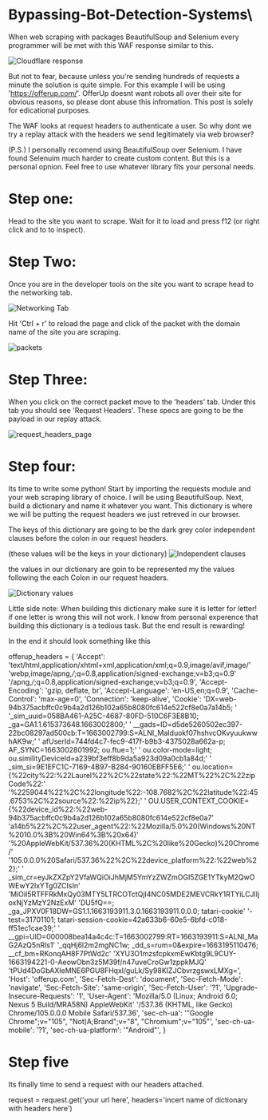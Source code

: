 # Bypassing-Bot-Detection-Systems\

When web scraping with packages BeautifulSoup and Selenium every programmer will be met with this WAF response similar to this.

![Cloudflare response](https://user-images.githubusercontent.com/92893340/191365938-33fc8827-fd66-4621-a32e-cca75e020696.JPG)

But not to fear, because unless you're sending hundreds of requests a minute the solution is quite simple. For this example I will be using 'https://offerup.com/'. OfferUp doesnt want robots all over their site for obvious reasons, so please dont abuse this infromation. This post is solely for edicational purposes. 

The WAF looks at request headers to authenticate a user. So why dont we try a replay attack with the headers we send legitimately via web browser?

(P.S.) I personally recomend using BeautifulSoup over Selenium. I have found Selenuim much harder to create custom content. But this is a personal opnion. Feel free to use whatever library fits your personal needs.

# Step one: 
Head to the site you want to scrape. Wait for it to load and press f12 (or right click and to to inspect).

# Step Two: 
Once you are in the developer tools on the site you want to scrape head to the networking tab. 

![Networking Tab](https://user-images.githubusercontent.com/92893340/191372115-629c74ad-bb33-415a-b095-2a41117dd83a.JPG)

Hit 'Ctrl + r' to reload the page and click of the packet with the domain name of the site you are scraping. 

![packets](https://user-images.githubusercontent.com/92893340/191372797-feb28247-7a0f-40dc-96af-9640e9ffccb3.JPG)

# Step Three:
When you click on the correct packet move to the 'headers' tab. Under this tab you should see 'Request Headers'. These specs are going to be the payload in our replay attack. 

![request_headers_page](https://user-images.githubusercontent.com/92893340/191373933-25df8b23-9fd7-48c7-8fe9-678f65de32d6.JPG)

# Step four:
Its time to write some python! Start by importing the requests module and your web scraping library of choice. I will be using BeautifulSoup.
Next, build a dictionary and name it whatever you want. This dictionary is where we will be putting the request headers we just retreved in our browser. 

The keys of this dictionary are going to be the dark grey color independent clauses before the colon in our request headers. 

(these values will be the keys in your dictionary) 
![Independent clauses](https://user-images.githubusercontent.com/92893340/191376504-b2ca4ee5-8841-4fab-818e-7fa36d8ef514.JPG)

the values in our dictionary are goin to be represented my the values following the each Colon in our request headers.

![Dictionary values](https://user-images.githubusercontent.com/92893340/191377863-dcaaed9b-6e3a-4597-952e-6ab5679287d8.JPG)

Little side note: When building this dictionary make sure it is letter for letter! if one letter is wrong this will not work. I know from personal experence that building this dictionary is a tedious task. But the end result is rewarding!

In the end it should look something like this

offerup_headers = {
            'Accept': 'text/html,application/xhtml+xml,application/xml;q=0.9,image/avif,image/'
                      'webp,image/apng,*/*;q=0.8,application/signed-exchange;v=b3;q=0.9'
                      '/apng,*/*;q=0.8,application/signed-exchange;v=b3;q=0.9',
            'Accept-Encoding': 'gzip, deflate, br',
            'Accept-Language': 'en-US,en;q=0.9',
            'Cache-Control': 'max-age=0',
            'Connection': 'keep-alive',
            'Cookie': 'DX=web-94b375acbffc0c9b4a2d126b102a65b8080fc614e522cf8e0a7a14b5; '
                      '_sim_uuid=058BA461-A25C-4687-80FD-510C6F3E8B10; _ga=GA1.1.615373648.1663002800;'
                      ' __gads=ID=d5de5260502ec397-22bc08297ad500cb:T=1663002799:S=ALNI_MaIduokf07hshvcOKvyuukwwhAK9w;'
                      ' afUserId=744fd4c7-fec9-417f-b9b3-4375028a662a-p; AF_SYNC=1663002801992; ou.ftue=1;'
                      ' ou.color-mode=light; ou.similityDeviceId=a239bf3eff8b9da5a923d09a0cb1a84d;'
                      ' _sim_si=9E1EFC1C-7169-4B97-B284-90160EBFF5E6;'
                      ' ou.location={%22city%22:%22Laurel%22%2C%22state%22:%22MT%22%2C%22zipCode%22:'
                      '%2259044%22%2C%22longitude%22:-108.7682%2C%22latitude%22:45.6753%2C%22source%22:%22ip%22};'
                      ' OU.USER_CONTEXT_COOKIE={%22device_id%22:%22web-94b375acbffc0c9b4a2d126b102a65b8080fc614e522cf8e0a7'
                      'a14b5%22%2C%22user_agent%22:%22Mozilla/5.0%20(Windows%20NT%2010.0%3B%20Win64%3B%20x64)'
                      '%20AppleWebKit/537.36%20(KHTML%2C%20like%20Gecko)%20Chrome/'
                      '105.0.0.0%20Safari/537.36%22%2C%22device_platform%22:%22web%22};'
                      ' _sim_cr=eyJkZXZpY2VfaWQiOiJhMjM5YmYzZWZmOGI5ZGE1YTkyM2QwOWEwY2IxYTg0ZCIsIn'
                      'MiOiI5RTFFRkMxQy03MTY5LTRCOTctQjI4NC05MDE2MEVCRkY1RTYiLCJlIjoxNjYzMzY2NzExM'
                      'DU5fQ==; _ga_JPXV0F18DW=GS1.1.1663193911.3.0.1663193911.0.0.0; tatari-cookie'
                      '-test=31701101; tatari-session-cookie=42a633b6-60e5-6bfd-c018-ff51ec1cae39;'
                      ' __gpi=UID=000008bea14a4c4c:T=1663002799:RT=1663193911:S=ALNI_MaG2AzQ5nRIs1'
                      '_qqHj6l2m2mgNC1w; _dd_s=rum=0&expire=1663195110476; __cf_bm=RKonqAH8F7PtWd2c'
                      'XYU3O1mzsfcpkxmEwKbtg9L9CUY-1663194221-0-AeowObn3z5M39f/n47uveCroGw1zppkMJQ'
                      'tPUd4DoGbAXIeMNE6PGU8FHqxl/guLk/Sy98KIZJCbvrzgswxLMXg=',
            'Host': 'offerup.com',
            'Sec-Fetch-Dest': 'document',
            'Sec-Fetch-Mode': 'navigate',
            'Sec-Fetch-Site': 'same-origin',
            'Sec-Fetch-User': '?1',
            'Upgrade-Insecure-Requests': '1',
            'User-Agent': 'Mozilla/5.0 (Linux; Android 6.0; Nexus 5 Build/MRA58N) AppleWebKit'
                          '/537.36 (KHTML, like Gecko) Chrome/105.0.0.0 Mobile Safari/537.36',
            'sec-ch-ua': '"Google Chrome";v="105", "Not)A;Brand";v="8", "Chromium";v="105"',
            'sec-ch-ua-mobile': '?1',
            'sec-ch-ua-platform': '"Android"',
        }

# Step five
Its finally time to send a request with our headers attached. 

request = request.get('your url here', headers='incert name of dictionary with headers here')





